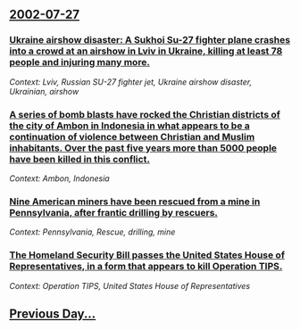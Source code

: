## [2002-07-27](/news/2002/07/27/index.md)

### [ Ukraine airshow disaster: A Sukhoi Su-27 fighter plane crashes into a crowd at an airshow in Lviv in Ukraine, killing at least 78 people and injuring many more.](/news/2002/07/27/ukraine-airshow-disaster-a-sukhoi-su-27-fighter-plane-crashes-into-a-crowd-at-an-airshow-in-lviv-in-ukraine-killing-at-least-78-people-an.md)
_Context: Lviv, Russian SU-27 fighter jet, Ukraine airshow disaster, Ukrainian, airshow_

### [ A series of bomb blasts have rocked the Christian districts of the city of Ambon in Indonesia in what appears to be a continuation of violence between Christian and Muslim inhabitants. Over the past five years more than 5000 people have been killed in this conflict.](/news/2002/07/27/a-series-of-bomb-blasts-have-rocked-the-christian-districts-of-the-city-of-ambon-in-indonesia-in-what-appears-to-be-a-continuation-of-viole.md)
_Context: Ambon, Indonesia_

### [ Nine American miners have been rescued from a mine in Pennsylvania, after frantic drilling by rescuers.](/news/2002/07/27/nine-american-miners-have-been-rescued-from-a-mine-in-pennsylvania-after-frantic-drilling-by-rescuers.md)
_Context: Pennsylvania, Rescue, drilling, mine_

### [ The Homeland Security Bill passes the United States House of Representatives, in a form that appears to kill Operation TIPS.](/news/2002/07/27/the-homeland-security-bill-passes-the-united-states-house-of-representatives-in-a-form-that-appears-to-kill-operation-tips.md)
_Context: Operation TIPS, United States House of Representatives_

## [Previous Day...](/news/2002/07/26/index.md)

